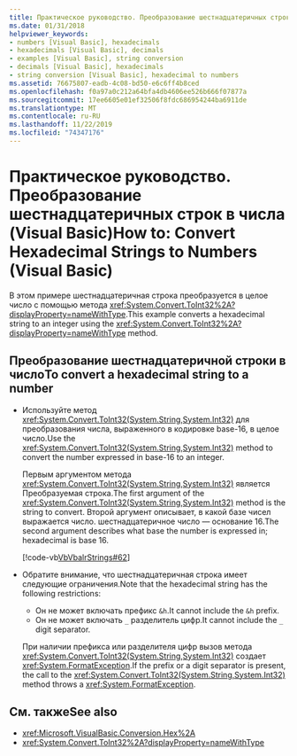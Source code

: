 ```yaml
---
title: Практическое руководство. Преобразование шестнадцатеричных строк в числа
ms.date: 01/31/2018
helpviewer_keywords:
- numbers [Visual Basic], hexadecimals
- hexadecimals [Visual Basic], decimals
- examples [Visual Basic], string conversion
- decimals [Visual Basic], hexadecimals
- string conversion [Visual Basic], hexadecimal to numbers
ms.assetid: 76675807-eadb-4c08-bd50-e6c6ff4b8ced
ms.openlocfilehash: f0a97a0c212a64bfa4db4606ee526b666f07877a
ms.sourcegitcommit: 17ee6605e01ef32506f8fdc686954244ba6911de
ms.translationtype: MT
ms.contentlocale: ru-RU
ms.lasthandoff: 11/22/2019
ms.locfileid: "74347176"
---
```

# <a name="how-to-convert-hexadecimal-strings-to-numbers-visual-basic"></a><span data-ttu-id="678dd-102">Практическое руководство. Преобразование шестнадцатеричных строк в числа (Visual Basic)</span><span class="sxs-lookup"><span data-stu-id="678dd-102">How to: Convert Hexadecimal Strings to Numbers (Visual Basic)</span></span>

<span data-ttu-id="678dd-103">В этом примере шестнадцатеричная строка преобразуется в целое число с помощью метода <xref:System.Convert.ToInt32%2A?displayProperty=nameWithType>.</span><span class="sxs-lookup"><span data-stu-id="678dd-103">This example converts a hexadecimal string to an integer using the <xref:System.Convert.ToInt32%2A?displayProperty=nameWithType> method.</span></span>

## <a name="to-convert-a-hexadecimal-string-to-a-number"></a><span data-ttu-id="678dd-104">Преобразование шестнадцатеричной строки в число</span><span class="sxs-lookup"><span data-stu-id="678dd-104">To convert a hexadecimal string to a number</span></span>

- <span data-ttu-id="678dd-105">Используйте метод <xref:System.Convert.ToInt32(System.String,System.Int32)> для преобразования числа, выраженного в кодировке base-16, в целое число.</span><span class="sxs-lookup"><span data-stu-id="678dd-105">Use the <xref:System.Convert.ToInt32(System.String,System.Int32)> method to convert the number expressed in base-16 to an integer.</span></span>

  <span data-ttu-id="678dd-106">Первым аргументом метода <xref:System.Convert.ToInt32(System.String,System.Int32)> является Преобразуемая строка.</span><span class="sxs-lookup"><span data-stu-id="678dd-106">The first argument of the <xref:System.Convert.ToInt32(System.String,System.Int32)> method is the string to convert.</span></span> <span data-ttu-id="678dd-107">Второй аргумент описывает, в какой базе чисел выражается число. шестнадцатеричное число — основание 16.</span><span class="sxs-lookup"><span data-stu-id="678dd-107">The second argument describes what base the number is expressed in; hexadecimal is base 16.</span></span>

  [!code-vb[VbVbalrStrings#62](~/samples/snippets/visualbasic/VS_Snippets_VBCSharp/VbVbalrStrings/VB/Class2.vb#62)]

- <span data-ttu-id="678dd-108">Обратите внимание, что шестнадцатеричная строка имеет следующие ограничения.</span><span class="sxs-lookup"><span data-stu-id="678dd-108">Note that the hexadecimal string has the following restrictions:</span></span>

  - <span data-ttu-id="678dd-109">Он не может включать префикс `&h`.</span><span class="sxs-lookup"><span data-stu-id="678dd-109">It cannot include the `&h` prefix.</span></span>
  - <span data-ttu-id="678dd-110">Он не может включать `_` разделитель цифр.</span><span class="sxs-lookup"><span data-stu-id="678dd-110">It cannot include the `_` digit separator.</span></span>

  <span data-ttu-id="678dd-111">При наличии префикса или разделителя цифр вызов метода <xref:System.Convert.ToInt32(System.String,System.Int32)> создает <xref:System.FormatException>.</span><span class="sxs-lookup"><span data-stu-id="678dd-111">If the prefix or a digit separator is present, the call to the <xref:System.Convert.ToInt32(System.String,System.Int32)> method throws a <xref:System.FormatException>.</span></span>

## <a name="see-also"></a><span data-ttu-id="678dd-112">См. также</span><span class="sxs-lookup"><span data-stu-id="678dd-112">See also</span></span>

- <xref:Microsoft.VisualBasic.Conversion.Hex%2A>
- <xref:System.Convert.ToInt32%2A?displayProperty=nameWithType>

